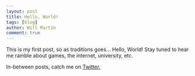 ```yaml
---
layout: post
title: Hello, World!
tags: [blog]
author: Will Martin
comment: true
---
```


This is my first post, so as traditions goes... Hello, World! Stay tuned to hear me ramble about games, the internet, university, etc.

In-between posts, catch me on [Twitter.](https://twitter.com/will_martian)